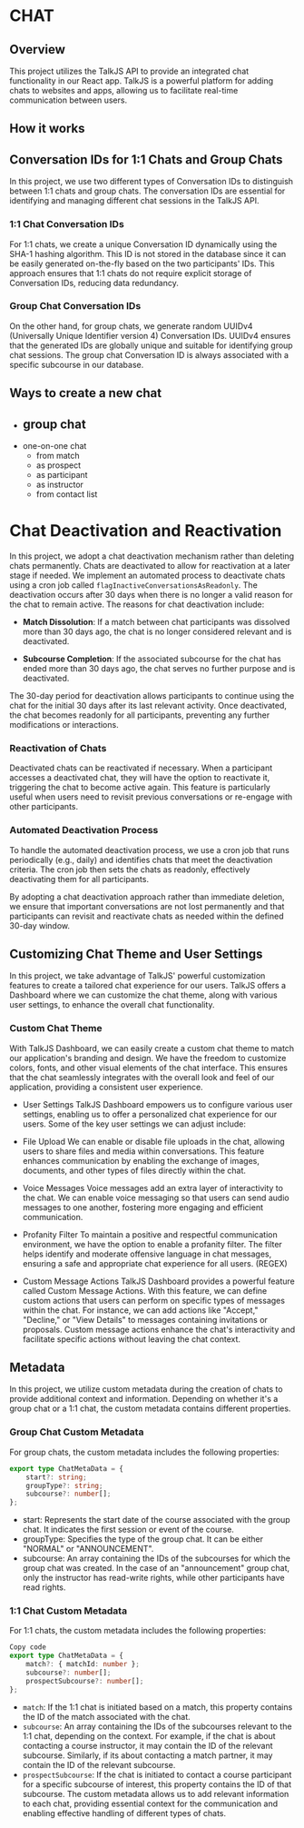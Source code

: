# CHAT

## Overview

This project utilizes the TalkJS API to provide an integrated chat functionality in our React app. TalkJS is a powerful platform for adding chats to websites and apps, allowing us to facilitate real-time communication between users.

## How it works

## Conversation IDs for 1:1 Chats and Group Chats

In this project, we use two different types of Conversation IDs to distinguish between 1:1 chats and group chats. The conversation IDs are essential for identifying and managing different chat sessions in the TalkJS API.

### 1:1 Chat Conversation IDs

For 1:1 chats, we create a unique Conversation ID dynamically using the SHA-1 hashing algorithm. This ID is not stored in the database since it can be easily generated on-the-fly based on the two participants' IDs. This approach ensures that 1:1 chats do not require explicit storage of Conversation IDs, reducing data redundancy.

### Group Chat Conversation IDs

On the other hand, for group chats, we generate random UUIDv4 (Universally Unique Identifier version 4) Conversation IDs. UUIDv4 ensures that the generated IDs are globally unique and suitable for identifying group chat sessions. The group chat Conversation ID is always associated with a specific subcourse in our database.

## Ways to create a new chat

-   ## group chat
-   one-on-one chat
    -   from match
    -   as prospect
    -   as participant
    -   as instructor
    -   from contact list

# Chat Deactivation and Reactivation

In this project, we adopt a chat deactivation mechanism rather than deleting chats permanently. Chats are deactivated to allow for reactivation at a later stage if needed. We implement an automated process to deactivate chats using a cron job called `flagInactiveConversationsAsReadonly`. The deactivation occurs after 30 days when there is no longer a valid reason for the chat to remain active. The reasons for chat deactivation include:

-   **Match Dissolution**: If a match between chat participants was dissolved more than 30 days ago, the chat is no longer considered relevant and is deactivated.

-   **Subcourse Completion**: If the associated subcourse for the chat has ended more than 30 days ago, the chat serves no further purpose and is deactivated.

The 30-day period for deactivation allows participants to continue using the chat for the initial 30 days after its last relevant activity. Once deactivated, the chat becomes readonly for all participants, preventing any further modifications or interactions.

### Reactivation of Chats

Deactivated chats can be reactivated if necessary. When a participant accesses a deactivated chat, they will have the option to reactivate it, triggering the chat to become active again. This feature is particularly useful when users need to revisit previous conversations or re-engage with other participants.

### Automated Deactivation Process

To handle the automated deactivation process, we use a cron job that runs periodically (e.g., daily) and identifies chats that meet the deactivation criteria. The cron job then sets the chats as readonly, effectively deactivating them for all participants.

By adopting a chat deactivation approach rather than immediate deletion, we ensure that important conversations are not lost permanently and that participants can revisit and reactivate chats as needed within the defined 30-day window.

## Customizing Chat Theme and User Settings

In this project, we take advantage of TalkJS' powerful customization features to create a tailored chat experience for our users. TalkJS offers a Dashboard where we can customize the chat theme, along with various user settings, to enhance the overall chat functionality.

### Custom Chat Theme

With TalkJS Dashboard, we can easily create a custom chat theme to match our application's branding and design. We have the freedom to customize colors, fonts, and other visual elements of the chat interface. This ensures that the chat seamlessly integrates with the overall look and feel of our application, providing a consistent user experience.

-   User Settings
    TalkJS Dashboard empowers us to configure various user settings, enabling us to offer a personalized chat experience for our users. Some of the key user settings we can adjust include:

-   File Upload
    We can enable or disable file uploads in the chat, allowing users to share files and media within conversations. This feature enhances communication by enabling the exchange of images, documents, and other types of files directly within the chat.

-   Voice Messages
    Voice messages add an extra layer of interactivity to the chat. We can enable voice messaging so that users can send audio messages to one another, fostering more engaging and efficient communication.

-   Profanity Filter
    To maintain a positive and respectful communication environment, we have the option to enable a profanity filter. The filter helps identify and moderate offensive language in chat messages, ensuring a safe and appropriate chat experience for all users. (REGEX)

-   Custom Message Actions
    TalkJS Dashboard provides a powerful feature called Custom Message Actions. With this feature, we can define custom actions that users can perform on specific types of messages within the chat. For instance, we can add actions like "Accept," "Decline," or "View Details" to messages containing invitations or proposals. Custom message actions enhance the chat's interactivity and facilitate specific actions without leaving the chat context.

## Metadata

In this project, we utilize custom metadata during the creation of chats to provide additional context and information. Depending on whether it's a group chat or a 1:1 chat, the custom metadata contains different properties.

### Group Chat Custom Metadata

For group chats, the custom metadata includes the following properties:

```typescript
export type ChatMetaData = {
    start?: string;
    groupType?: string;
    subcourse?: number[];
};
```

-   start: Represents the start date of the course associated with the group chat. It indicates the first session or event of the course.
-   groupType: Specifies the type of the group chat. It can be either "NORMAL" or "ANNOUNCEMENT".
-   subcourse: An array containing the IDs of the subcourses for which the group chat was created.
    In the case of an "announcement" group chat, only the instructor has read-write rights, while other participants have read rights.

### 1:1 Chat Custom Metadata

For 1:1 chats, the custom metadata includes the following properties:

```typescript
Copy code
export type ChatMetaData = {
    match?: { matchId: number };
    subcourse?: number[];
    prospectSubcourse?: number[];
};
```

-   `match`: If the 1:1 chat is initiated based on a match, this property contains the ID of the match associated with the chat.
-   `subcourse`: An array containing the IDs of the subcourses relevant to the 1:1 chat, depending on the context. For example, if the chat is about contacting a course instructor, it may contain the ID of the relevant subcourse. Similarly, if its about contacting a match partner, it may contain the ID of the relevant subcourse.
-   `prospectSubcourse`: If the chat is initiated to contact a course participant for a specific subcourse of interest, this property contains the ID of that subcourse.
    The custom metadata allows us to add relevant information to each chat, providing essential context for the communication and enabling effective handling of different types of chats.
